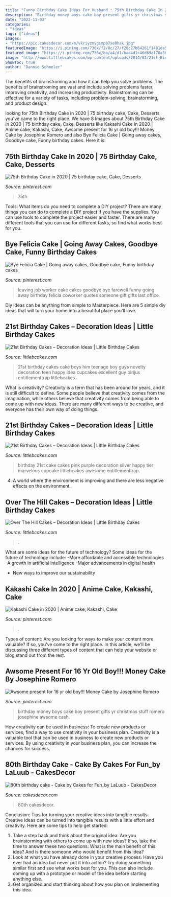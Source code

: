 ```yaml
---
title: "Funny Birthday Cake Ideas For Husband : 75th Birthday Cake In 2020"
description: "Birthday money boys cake boy present gifts yr christmas stuff romero josephine awsome cash"
date: "2022-11-03"
categories:
- "ideas"
tags: ["ideas"]
images:
- "https://pic.cakesdecor.com/m/vkriyzmvgsmp07xe0hak.jpg"
featuredImage: "https://i.pinimg.com/736x/f2/8c/27/f28c27b64261f1481da5319e76525acc--co-worker-leaving-new-job.jpg"
featured_image: "https://i.pinimg.com/736x/ba/a4/d1/baa4d1c46d69af70a588f39d477c5fb4--money-cake-old-boys.jpg"
image: "http://www.littlebcakes.com/wp-content/uploads/2014/02/21st-Birthday-Cake.jpg"
ShowToc: true
author: "Dannie Schmeler"
---
```



The benefits of brainstroming and how it can help you solve problems.
The benefits of brainstroming are vast and include solving problems faster, improving creativity, and increasing productivity. Brainstroming can be effective for a variety of tasks, including problem-solving, brainstorming, and product design.

	

		
looking for 75th Birthday Cake in 2020 | 75 birthday cake, Cake, Desserts you've came to the right place. We have 8 Images about 75th Birthday Cake in 2020 | 75 birthday cake, Cake, Desserts like Kakashi Cake in 2020 | Anime cake, Kakashi, Cake, Awsome present for 16 yr old boy!!! Money Cake by Josephine Romero and also Bye Felicia Cake | Going away cakes, Goodbye cake, Funny birthday cakes. Here it is:
		
    
## 75th Birthday Cake In 2020 | 75 Birthday Cake, Cake, Desserts

<img loading=lazy src="https://i.pinimg.com/736x/e3/e2/db/e3e2dbb76266f2f352510823de79275d.jpg" onerror="this.onerror=null;this.src='https://tse4.mm.bing.net/th?id=OIP.TYI6gN7iv_ehsURAnua65gHaLH&amp;pid=15.1';" alt="75th Birthday Cake in 2020 | 75 birthday cake, Cake, Desserts">

_Source: pinterest.com_

>75th. 

	

Tools: What items do you need to complete a DIY project?
There are many things you can do to complete a DIY project if you have the supplies. You can use tools to complete the project easier and faster. There are many different tools that you can use for different tasks, so find what works best for you.

    
## Bye Felicia Cake | Going Away Cakes, Goodbye Cake, Funny Birthday Cakes

<img loading=lazy src="https://i.pinimg.com/736x/f2/8c/27/f28c27b64261f1481da5319e76525acc--co-worker-leaving-new-job.jpg" onerror="this.onerror=null;this.src='https://tse4.mm.bing.net/th?id=OIP.TNEFV2ssn2B-eWdYUp6a5AHaJ3&amp;pid=15.1';" alt="Bye Felicia Cake | Going away cakes, Goodbye cake, Funny birthday cakes">

_Source: pinterest.com_

>leaving job worker cake cakes goodbye bye farewell funny going away birthday felicia coworker quotes someone gift gifts last office. 

	

Diy ideas can be anything from simple to Masterpiece. Here are 5 simple diy ideas that will turn your home into a beautiful place you'll love.

    
## 21st Birthday Cakes – Decoration Ideas | Little Birthday Cakes

<img loading=lazy src="http://www.littlebcakes.com/wp-content/uploads/2014/02/21st-Birthday-Cake.jpg" onerror="this.onerror=null;this.src='https://tse1.mm.bing.net/th?id=OIP.IIe9sO-NtsF3ANnAzBiuNAHaJ4&amp;pid=15.1';" alt="21st Birthday Cakes – Decoration Ideas | Little Birthday Cakes">

_Source: littlebcakes.com_

>21st birthday cakes cake boys him teenage boy guys novelty decoration teen happy idea cupcakes excellent guy birijus entitlementtrap littlebcakes. 

	

What is creativity?
Creativity is a term that has been around for years, and it is still difficult to define. Some people believe that creativity comes from the imagination, while others believe that creativity comes from being able to come up with new ideas. There are many different ways to be creative, and everyone has their own way of doing things.

    
## 21st Birthday Cakes – Decoration Ideas | Little Birthday Cakes

<img loading=lazy src="http://www.littlebcakes.com/wp-content/uploads/2014/02/21st-Birthday-Cakes.jpg" onerror="this.onerror=null;this.src='https://tse3.mm.bing.net/th?id=OIP.aWPKOjpY7p23B90pEj7SbAHaJ4&amp;pid=15.1';" alt="21st Birthday Cakes – Decoration Ideas | Little Birthday Cakes">

_Source: littlebcakes.com_

>birthday 21st cake cakes pink purple decoration silver happy tier marvelous cupcake littlebcakes awesome entitlementtrap. 

	

4. A world where the environment is improving and there are less negative effects on the environment. 

    
## Over The Hill Cakes – Decoration Ideas | Little Birthday Cakes

<img loading=lazy src="https://www.littlebcakes.com/wp-content/uploads/2014/02/Over-The-Hill-Cakes-Pictures.jpg" onerror="this.onerror=null;this.src='https://tse4.mm.bing.net/th?id=OIP.tL-EvDLYWskeS-Ps3ZHxRQHaFj&amp;pid=15.1';" alt="Over The Hill Cakes – Decoration Ideas | Little Birthday Cakes">

_Source: littlebcakes.com_

>. 

	

What are some ideas for the future of technology?
Some ideas for the future of technology include: 
-More affordable and accessible technologies 
-A growth in artificial intelligence 
-Major advancements in digital health 
- New ways to improve our sustainability

    
## Kakashi Cake In 2020 | Anime Cake, Kakashi, Cake

<img loading=lazy src="https://i.pinimg.com/736x/d6/2a/ac/d62aac49dcef0527e4885e6070d0fe4f.jpg" onerror="this.onerror=null;this.src='https://tse3.mm.bing.net/th?id=OIP.QJkERM_xYbCZk_jCleSPRgHaOY&amp;pid=15.1';" alt="Kakashi Cake in 2020 | Anime cake, Kakashi, Cake">

_Source: pinterest.com_

>. 

	

Types of content:
Are you looking for ways to make your content more valuable? If so, you've come to the right place. In this article, we'll be discussing three different types of content that can help your website or blog stand out from the rest.

    
## Awsome Present For 16 Yr Old Boy!!! Money Cake By Josephine Romero

<img loading=lazy src="https://i.pinimg.com/736x/ba/a4/d1/baa4d1c46d69af70a588f39d477c5fb4--money-cake-old-boys.jpg" onerror="this.onerror=null;this.src='https://tse4.mm.bing.net/th?id=OIP.E35_6-0CgnmwVQzcOzgKdADhEs&amp;pid=15.1';" alt="Awsome present for 16 yr old boy!!! Money Cake by Josephine Romero">

_Source: pinterest.com_

>birthday money boys cake boy present gifts yr christmas stuff romero josephine awsome cash. 

	

How creativity can be used in business: To create new products or services, find a way to use creativity in your business plan.
Creativity is a valuable tool that can be used in business to create new products or services. By using creativity in your business plan, you can increase the chances for success.

    
## 80th Birthday Cake - Cake By Cakes For Fun_by LaLuub - CakesDecor

<img loading=lazy src="https://pic.cakesdecor.com/m/vkriyzmvgsmp07xe0hak.jpg" onerror="this.onerror=null;this.src='https://tse3.mm.bing.net/th?id=OIP.LkSeaa0ZqvyS2S_Urh0urwHaLH&amp;pid=15.1';" alt="80th birthday cake - Cake by Cakes for Fun_by LaLuub - CakesDecor">

_Source: cakesdecor.com_

>80th cakesdecor. 

	

Conclusion: Tips for turning your creative ideas into tangible results.
Creative ideas can be turned into tangible results with a little effort and creativity. Here are some tips to help get started: 
1. Take a step back and think about the original idea. Are you brainstorming with others to come up with new ideas? If so, take the time to answer these two questions: What is the main benefit of this idea? And is there someone who would benefit from this idea? 
2. Look at what you have already done in your creative process. Have you ever had an idea but never put it into action? Try doing something similar first and see what works best for you. This can also include coming up with a prototype or model of the idea before starting anything else. 
3. Get organized and start thinking about how you plan on implementing this idea.

